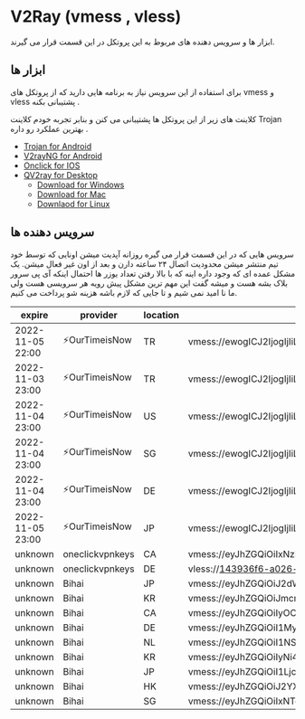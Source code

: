 # V2Ray (vmess , vless)
ابزار ها و سرویس دهنده های مربوط به این پروتکل در این قسمت قرار می گیرند. 

## ابزار ها 
برای استفاده از این سرویس نیاز به برنامه هایی دارید که از پروتکل های vmess و vless پشتیبانی بکنه . 

کلاینت های زیر از این پروتکل ها پشتیبانی  می کنن و بنابر تجربه خودم کلاینت Trojan بهترین عملکرد رو داره . 

- [Trojan for Android](/trojan/app)
- [V2rayNG for Android](/v2ray/app)
- [Onclick for IOS](https://apps.apple.com/us/app/oneclick-safe-easy-fast/id1545555197)
- [QV2ray for Desktop](/v2ray/app)
  - [Download for Windows](https://github.com/Qv2ray/Qv2ray/releases/download/v2.7.0/Qv2ray-v2.7.0-Windows-Installer.exe) 
  - [Download for Mac](https://github.com/Qv2ray/Qv2ray/releases/download/v2.7.0/Qv2ray-v2.7.0-macOS-x64.dmg)
  - [Downlaod for Linux](https://github.com/Qv2ray/Qv2ray/releases/download/v2.7.0/Qv2ray-v2.7.0-linux-x64.AppImage)


## سرویس دهنده ها 
سرویس هایی که در این قسمت قرار می گیره روزانه آپدیت میشن  اونایی که  توسط خود تیم منتشر میشن محدودیت اتصال ۲۴ ساعته دارن و بعد از اون غیر فعال میشن. یک مشکل عمده ای که وجود داره اینه که با بالا رفتن تعداد یوزر ها احتمال اینکه آی پی سرور بلاک بشه هست و میشه گفت این مهم ترین مشکل پیش رویه هر سرویسی هست ولی ما نا امید نمی شیم و تا جایی که لازم باشه هزینه شو پرداخت می کنیم. 

| expire | provider | location | url |
| ----- | ----- | ---- | ----- |
| 2022-11-05 22:00 | ⚡OurTimeisNow | TR | vmess://ewogICJ2IjogIjIiLAogICJwcyI6ICLimqFBbm9ueW1vdXNlIzAwMS1PdXJUaW1lSXNOb3fimqEiLAogICJhZGQiOiAiOTEuMjQxLjQ5LjU3IiwKICAicG9ydCI6IDQ5MjEwLAogICJpZCI6ICIyNDA2MjI3Ny0xYTYxLTRmZDMtOTlkYi01MDNjZWEwODUzNTQiLAogICJhaWQiOiAwLAogICJuZXQiOiAid3MiLAogICJ0eXBlIjogIm5vbmUiLAogICJob3N0IjogIiIsCiAgInBhdGgiOiAiL3ZtZXNzIiwKICAidGxzIjogIm5vbmUiCn0= |
| 2022-11-03 23:00 | ⚡OurTimeisNow | TR | vmess://ewogICJ2IjogIjIiLAogICJwcyI6ICLimqFBbm9ueW1vdXNlIzAwMi1PdXJUaW1lSXNOb3fimqEiLAogICJhZGQiOiAiOTEuMjQxLjQ5LjU3IiwKICAicG9ydCI6IDEyODA1LAogICJpZCI6ICI0YzM4YjJkZS00MWM3LTQwY2ItZmQ1YS01ODFlODgzNDJkODYiLAogICJhaWQiOiAwLAogICJuZXQiOiAid3MiLAogICJ0eXBlIjogIm5vbmUiLAogICJob3N0IjogIiIsCiAgInBhdGgiOiAiL3ZtZXNzIiwKICAidGxzIjogIm5vbmUiCn0= |
| 2022-11-04 23:00 | ⚡OurTimeisNow | US | vmess://ewogICJ2IjogIjIiLAogICJwcyI6ICLimqFBbm9ueW1vdXNlIzAxMC1PdXJUaW1lSXNOb3fimqEiLAogICJhZGQiOiAiMy4xMzMuMTMuMjQ3IiwKICAicG9ydCI6IDgwLAogICJpZCI6ICJhNDlmZWM3MS00YjgxLTQzNDYtYjc4My1hZTE4YWJjY2Q3NTEiLAogICJhaWQiOiAwLAogICJuZXQiOiAid3MiLAogICJ0eXBlIjogIm5vbmUiLAogICJob3N0IjogIiIsCiAgInBhdGgiOiAiL3ZtZXNzIiwKICAidGxzIjogIm5vbmUiCn0= | 
| 2022-11-04 23:00 | ⚡OurTimeisNow | SG | vmess://ewogICJ2IjogIjIiLAogICJwcyI6ICLimqFBbm9ueW1vdXNlIzAzMC1PdXJUaW1lSXNOb3fimqEiLAogICJhZGQiOiAiMTM5LjE2Mi4yNC4yMjEiLAogICJwb3J0IjogMzY1MDksCiAgImlkIjogIjNjYTcyNGQ0LTY0NjgtNDNlMy1lNWY0LWEyOGYyOTk4M2YyZCIsCiAgImFpZCI6IDAsCiAgIm5ldCI6ICJ3cyIsCiAgInR5cGUiOiAibm9uZSIsCiAgImhvc3QiOiAiIiwKICAicGF0aCI6ICIvdm1lc3MiLAogICJ0bHMiOiAibm9uZSIKfQ== | 
| 2022-11-04 23:00 | ⚡OurTimeisNow | DE | vmess://ewogICJ2IjogIjIiLAogICJwcyI6ICLimqFBbm9ueW1vdXNlIzAyMC1PdXJUaW1lSXNOb3fimqEiLAogICJhZGQiOiAiMTcyLjEwNS43NC4xMzQiLAogICJwb3J0IjogMzc4NjcsCiAgImlkIjogIjQ2MjNmOTQ5LWUwZTQtNGQ0MC1kMTc3LTA0OWNhNmZkNzUxOCIsCiAgImFpZCI6IDAsCiAgIm5ldCI6ICJ3cyIsCiAgInR5cGUiOiAibm9uZSIsCiAgImhvc3QiOiAiIiwKICAicGF0aCI6ICIvdm1lc3MiLAogICJ0bHMiOiAibm9uZSIKfQ== |  
| 2022-11-05 23:00 | ⚡OurTimeisNow | JP | vmess://ewogICJ2IjogIjIiLAogICJwcyI6ICLimqFBbm9ueW1vdXNlIzA0MC1PdXJUaW1lSXNOb3fimqEiLAogICJhZGQiOiAiMTcyLjEwNS4yMjUuMzEiLAogICJwb3J0IjogNTY2NDksCiAgImlkIjogIjM2ODRlN2YxLTFlMTEtNDA0NS1lNzNhLTA1NDAyNzI4OGY4MCIsCiAgImFpZCI6IDAsCiAgIm5ldCI6ICJ3cyIsCiAgInR5cGUiOiAibm9uZSIsCiAgImhvc3QiOiAiIiwKICAicGF0aCI6ICIvdm1lc3MiLAogICJ0bHMiOiAibm9uZSIKfQ== |
| unknown | oneclickvpnkeys | CA | vmess://eyJhZGQiOiIxNzIuMTA1LjExMS4xNTQiLCJhaWQiOiIwIiwiaG9zdCI6IiIsImlkIjoiNDYxZjA5ZGUtNTQ2MC0xMWVkLWJkYzMtMDI0MmFjMTIwMDAyIiwibmV0Ijoid3MiLCJwYXRoIjoiL2dyYXBocWwiLCJwb3J0IjoiODQ2NyIsInBzIjoi8J+HqPCfh6ZAb25lY2xpY2t2cG5rZXlzIiwidGxzIjoiIiwidHlwZSI6Im5vbmUiLCJ2IjoiMiJ9 |
| unknown | oneclickvpnkeys | DE | vless://143936f6-a026-c319-11e3-76f85363617e@goodfamily8.site:443?encryption=none&security=tls&sni=goodfamily8.site&type=ws&host=goodfamily8.site&path=%2Fdbxxws#%F0%9F%87%A9%F0%9F%87%AABILL%40oneclickvpnkeys |
| unknown | Bihai | JP | vmess://eyJhZGQiOiJ2dWsyLjBiYWQuY29tIiwiYWlkIjowLCJob3N0IjoidnVrMi4wYmFkLmNvbSIsImlkIjoiOTI3MDk0ZDMtZDY3OC00NzYzLTg1OTEtZTI0MGQwYmNhZTg3IiwibmV0Ijoid3MiLCJwYXRoIjoiL2NoYXQiLCJwb3J0Ijo0NDMsInBzIjoiUmVsYXlf8J+HrPCfh6dHQi3wn4es8J+Hp0dCXzE4MCIsInNjeSI6ImF1dG8iLCJzbmkiOiJ2dWsyLjBiYWQuY29tIiwidGxzIjoidGxzIiwidHlwZSI6Im5vbmUiLCJ2IjoyfQ== |
| unknown | Bihai | KR | vmess://eyJhZGQiOiJmcmVlZ2YubXY2Ni50ayIsImFpZCI6MCwiaG9zdCI6IiIsImlkIjoiOTZhYTA4YzItNDlhNi00ODk5LWNlNmQtNWI0MGU3NmJhZjI2IiwibmV0Ijoid3MiLCJwYXRoIjoiL+eUteaKpee+pEBoZXJocjYiLCJwb3J0Ijo0NDMsInBzIjoiUmVsYXlf8J+HsPCfh7dLUi3wn4ew8J+Ht0tSXzI0OCIsInNjeSI6ImF1dG8iLCJzbmkiOiIiLCJ0bHMiOiJ0bHMiLCJ0eXBlIjoibm9uZSIsInYiOjJ9 |
| unknown | Bihai | CA | vmess://eyJhZGQiOiIyOC43MmltZy54eXoiLCJhaWQiOjAsImhvc3QiOiIiLCJpZCI6IjgxZDkzZjYyLTE1YTItNDk5NC1hZGI5LTBiNWQ5MDZhYWM3ZSIsIm5ldCI6IndzIiwicGF0aCI6Ii8iLCJwb3J0Ijo0NDMsInBzIjoiUmVsYXlf8J+HuvCfh7hVUy3wn4e68J+HuFVTXzEwNDYiLCJzY3kiOiJhdXRvIiwic25pIjoiIiwidGxzIjoidGxzIiwidHlwZSI6Im5vbmUiLCJ2IjoyfQ== |
| unknown | Bihai | DE | vmess://eyJhZGQiOiI1My43MmltZy54eXoiLCJhaWQiOjAsImhvc3QiOiIiLCJpZCI6IjgxZDkzZjYyLTE1YTItNDk5NC1hZGI5LTBiNWQ5MDZhYWM3ZSIsIm5ldCI6IndzIiwicGF0aCI6Ii8iLCJwb3J0Ijo0NDMsInBzIjoiUmVsYXlf8J+HuvCfh7hVUy3wn4ep8J+HqkRFXzEwNzAiLCJzY3kiOiJhdXRvIiwic25pIjoiIiwidGxzIjoidGxzIiwidHlwZSI6Im5vbmUiLCJ2IjoyfQ== |
| unknown | Bihai | NL | vmess://eyJhZGQiOiI1NS43MmltZy54eXoiLCJhaWQiOjAsImhvc3QiOiIiLCJpZCI6IjgxZDkzZjYyLTE1YTItNDk5NC1hZGI5LTBiNWQ5MDZhYWM3ZSIsIm5ldCI6IndzIiwicGF0aCI6Ii8iLCJwb3J0Ijo0NDMsInBzIjoiUmVsYXlf8J+HuvCfh7hVUy3wn4ez8J+HsU5MXzEwNjQiLCJzY3kiOiJhdXRvIiwic25pIjoiIiwidGxzIjoidGxzIiwidHlwZSI6Im5vbmUiLCJ2IjoyfQ== |
| unknown | Bihai | KR | vmess://eyJhZGQiOiIyNi43MmltZy54eXoiLCJhaWQiOjAsImhvc3QiOiIiLCJpZCI6IjgxZDkzZjYyLTE1YTItNDk5NC1hZGI5LTBiNWQ5MDZhYWM3ZSIsIm5ldCI6IndzIiwicGF0aCI6Ii8iLCJwb3J0Ijo0NDMsInBzIjoiUmVsYXlf8J+HuvCfh7hVUy3wn4ez8J+HsU5MXzEwODciLCJzY3kiOiJhdXRvIiwic25pIjoiIiwidGxzIjoidGxzIiwidHlwZSI6Im5vbmUiLCJ2IjoyfQ== |
| unknown | Bihai | JP | vmess://eyJhZGQiOiI1LjcyaW1nLnh5eiIsImFpZCI6MCwiaG9zdCI6IiIsImlkIjoiODFkOTNmNjItMTVhMi00OTk0LWFkYjktMGI1ZDkwNmFhYzdlIiwibmV0Ijoid3MiLCJwYXRoIjoiLyIsInBvcnQiOjQ0MywicHMiOiJSZWxheV/wn4e68J+HuFVTLfCfh7Pwn4exTkxfMTA5NCIsInNjeSI6ImF1dG8iLCJzbmkiOiIiLCJ0bHMiOiJ0bHMiLCJ0eXBlIjoibm9uZSIsInYiOjJ9 |
| unknown | Bihai | HK | vmess://eyJhZGQiOiJ2YXUxLjBiYWQuY29tIiwiYWlkIjowLCJob3N0IjoidmF1MS4wYmFkLmNvbSIsImlkIjoiOTI3MDk0ZDMtZDY3OC00NzYzLTg1OTEtZTI0MGQwYmNhZTg3IiwibmV0Ijoid3MiLCJwYXRoIjoiL2NoYXQiLCJwb3J0Ijo0NDMsInBzIjoiUmVsYXlf8J+HuvCfh7hVUy3wn4e68J+HuFVTXzEwNjgiLCJzY3kiOiJhdXRvIiwic25pIjoidmF1MS4wYmFkLmNvbSIsInRscyI6InRscyIsInR5cGUiOiJub25lIiwidiI6Mn0= | 
| unknown | Bihai | SG | vmess://eyJhZGQiOiIxNTcuMjQ1LjE1MC4xMDUiLCJhaWQiOjAsImhvc3QiOiIiLCJpZCI6IjhiMjg4Yjk2LTgzNTEtNDc5OC04MGIxLTE5YWJlZTQ2ZDA4NyIsIm5ldCI6IndzIiwicGF0aCI6Ii8iLCJwb3J0IjoyODI1NiwicHMiOiLwn4e48J+HrFNHXzUxMiIsInNjeSI6ImF1dG8iLCJ0bHMiOiJub25lIiwidHlwZSI6Im5vbmUiLCJ2IjoyfQ== | 

